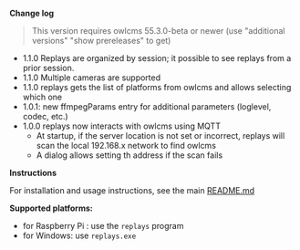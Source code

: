 **Change log**

> This version requires owlcms 55.3.0-beta or newer (use "additional versions" "show prereleases" to get)

- 1.1.0 Replays are organized by session; it possible to see replays from a prior session.
- 1.1.0 Multiple cameras are supported
- 1.1.0 replays gets the list of platforms from owlcms and allows selecting which one
- 1.0.1: new ffmpegParams entry for additional parameters (loglevel, codec, etc.)
- 1.0.0 replays now interacts with owlcms using MQTT
  - At startup, if the server location is not set or incorrect, replays will scan the local 192.168.x network to find owlcms
  - A dialog allows setting th address if the scan fails


**Instructions**

For installation and usage instructions, see the main [README.md](https://github.com/owlcms/replays/blob/main/README.md) 

**Supported platforms:**

- for Raspberry Pi : use the `replays` program
- for Windows: use `replays.exe`
